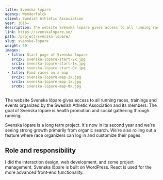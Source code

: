 ```yaml
---
title: Svenska löpare
agency: Wenderfalck
client: Swedish Athletic Association
year: 2016–
description: The website Svenska löpare gives access to all running races, trainings and events organized by the Swedish Athletic Association and its members.
link: https://svenskalopare.se/
path: /project/svenska-lopare/
slug: svenska-lopare
weight: 50
images:
 - title: Start page of Svenska löpare
   src2x: svenska-lopare-start-2x.jpg
   src1x: svenska-lopare-start-1x.jpg
   src0x: svenska-lopare-start-0x.jpg
 - title: Find races on a map
   src2x: svenska-lopare-map-2x.jpg
   src1x: svenska-lopare-map-1x.jpg
   src0x: svenska-lopare-map-0x.jpg
---
```


The website Svenska löpare gives access to all running races, trainings and events organized by the Swedish Athletic Association and its members. The goal of Svenska löpare is health promotion and social gathering through running.

Svenska löpare is a long term project. It's now in its second year and we're seeing strong growth primarily from organic search. We're also rolling out a feature where race organizers can log in and customize their pages.

## Role and responsibility

I did the interaction design, web development, and some project management. Svenska löpare is built on WordPress. React is used for the more advanced front-end functionality.
